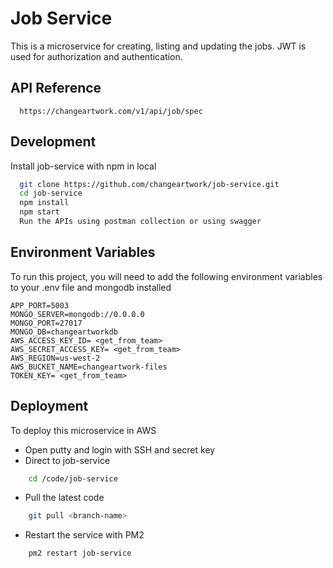 # Job Service

This is a microservice for creating, listing and updating the jobs. JWT is used for authorization and authentication.

## API Reference

```http
  https://changeartwork.com/v1/api/job/spec
```

## Development

Install job-service with npm in local

```bash
  git clone https://github.com/changeartwork/job-service.git
  cd job-service
  npm install
  npm start
  Run the APIs using postman collection or using swagger
```

## Environment Variables

To run this project, you will need to add the following environment variables to your .env file and mongodb installed

`APP_PORT=5003` \
`MONGO_SERVER=mongodb://0.0.0.0` \
`MONGO_PORT=27017` \
`MONGO_DB=changeartworkdb` \
`AWS_ACCESS_KEY_ID= <get_from_team>` \
`AWS_SECRET_ACCESS_KEY= <get_from_team>` \
`AWS_REGION=us-west-2` \
`AWS_BUCKET_NAME=changeartwork-files` \
`TOKEN_KEY= <get_from_team>`

## Deployment

To deploy this microservice in AWS

- Open putty and login with SSH and secret key
- Direct to job-service

```bash
    cd /code/job-service
```

- Pull the latest code

```bash
    git pull <branch-name>
```

- Restart the service with PM2

```bash
    pm2 restart job-service
```
